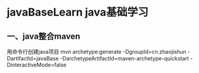 # javaBaseLearn java基础学习

## 一、java整合maven
用命令行创建java项目
mvn archetype:generate -DgroupId=cn.zhaojishun -DartifactId=javaBase -DarchetypeArtifactId=maven-archetype-quickstart -DinteractiveMode=false



